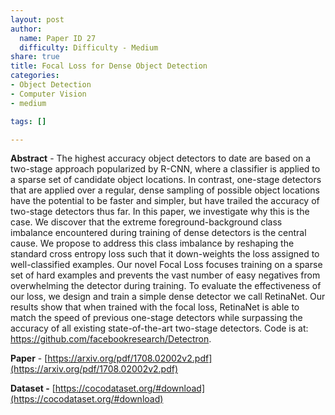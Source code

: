 ```yaml
---
layout: post
author:
  name: Paper ID 27
  difficulty: Difficulty - Medium
share: true
title: Focal Loss for Dense Object Detection
categories:
- Object Detection
- Computer Vision
- medium

tags: []

---
```

**Abstract** - The highest accuracy object detectors to date are based on a two-stage approach popularized by R-CNN, where a classifier is applied to a sparse set of candidate object locations. In contrast, one-stage detectors that are applied over a regular, dense sampling of possible object locations have the potential to be faster and simpler, but have trailed the accuracy of two-stage detectors thus far. In this paper, we investigate why this is the case. We discover that the extreme foreground-background class imbalance encountered during training of dense detectors is the central cause. We propose to address this class imbalance by reshaping the standard cross entropy loss such that it down-weights the loss assigned to well-classified examples. Our novel Focal Loss focuses training on a sparse set of hard examples and prevents the vast number of easy negatives from overwhelming the detector during training. To evaluate the effectiveness of our loss, we design and train a simple dense detector we call RetinaNet. Our results show that when trained with the focal loss, RetinaNet is able to match the speed of previous one-stage detectors while surpassing the accuracy of all existing state-of-the-art two-stage detectors. Code is at: https://github.com/facebookresearch/Detectron.

**Paper** - [https://arxiv.org/pdf/1708.02002v2.pdf](https://arxiv.org/pdf/1708.02002v2.pdf)

**Dataset -** [https://cocodataset.org/#download](https://cocodataset.org/#download)
    